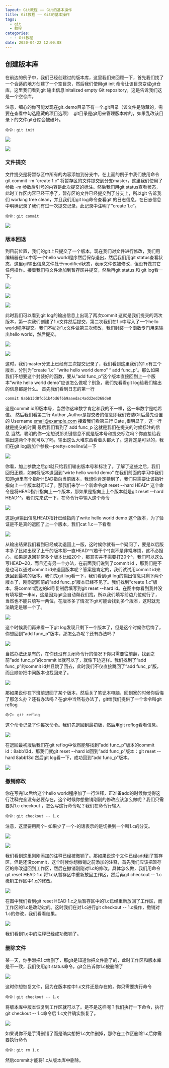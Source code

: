 ```yaml
---
layout: Git教程 —— Git的基本操作
title: Git教程 —— Git的基本操作
tags:
  - git
  - 教程
categories:
  - - Git教程
date: 2020-04-22 12:00:08
---
```


## 创建版本库

在前边的例子中，我们已经创建过的版本库，这里我们来回顾一下，首先我们找了一个合适的地方创建了一个空目录，然后我们使用git init 命令让该目录变成git仓库，这里我们看到git 输出信息Initalized empty Git repository，这是告诉我们这是一个空仓库。 

注意，细心的你可能发现在git\_demo目录下有一个.git目录（该文件是隐藏的，需要在查看中勾选隐藏的项目选项） .git目录是git用来管理版本库的，如果乱改该目录下的文件git仓库会被破坏。

```shell
命令：git init
```

![](https://cdn.assets.taoidle.com/gh/taoidle/taoidle.github.io@master/assets/images/4aef82c398791fa.png) 

![](https://cdn.assets.taoidle.com/gh/taoidle/taoidle.github.io@master/assets/images/e9079bfaf294f0e.png)

### 文件提交

文件提交是将暂存区中所有的内容添加到分支中，在上面的例子中我们使用命令git commit -m “create 1.c” 将暂存区的文件提交到分支master，这里我们使用了参数 -m 参数后引号的内容是此次提交的标注。然后我们用git status查看状态，此时工作区内容已经干净了，暂存区的文件已经提交到了分支上，所以git 告诉我们 working tree clean，并且我们用git log命令查看git 的日志信息，在日志信息中明确记录了我们有过一次提交记录，此记录中注明了”create 1.c”。

```shell
命令：git commit
```

![](https://cdn.assets.taoidle.com/gh/taoidle/taoidle.github.io@master/assets/images/121c09c74678b10.png)

### 版本回退

到目前位置，我们的git上只提交了一个版本，现在我们对文件进行修改，我们用编辑器在1.c中写一个hello world程序然后保存退出，然后我们用git status查看状态，这里git输出信息文件处于modified状态，表示文件仅被修改，但没有做其它任何操作。接着我们将文件添加到暂存区并提交，然后再git status 和 git log看一下。 

![](https://cdn.assets.taoidle.com/gh/taoidle/taoidle.github.io@master/assets/images/8d2cae96cabc9ca.png) 

![](https://cdn.assets.taoidle.com/gh/taoidle/taoidle.github.io@master/assets/images/b1299c0dbb11d65.png) 

![](https://cdn.assets.taoidle.com/gh/taoidle/taoidle.github.io@master/assets/images/4e592c7c30e6a94.png) 

此时我们可以看到git log的输出信息上出现了两次commit 这就是我们提交的两次版本，第一次我们创建了1.c文件然后提交，第二次我们在1.c中写入了一个hello world程序提交。我们不妨对1.c文件做第三次修改，我们封装一个函数专门用来输出hello world，然后提交。 

![](https://cdn.assets.taoidle.com/gh/taoidle/taoidle.github.io@master/assets/images/2c7fee8816f8b8f.png) 

![](https://cdn.assets.taoidle.com/gh/taoidle/taoidle.github.io@master/assets/images/c83237fb552a084.png) 

这时，我们master分支上已经有三次提交记录了，我们看到这里我们的1.c有三个版本，分别为”create 1.c” “write hello world demo” “ add func\_p”。那么如果我们不想要这个封装好的函数，要从”add func\_p”这个版本直接回到上一个版本”write hello world demo”应该怎么做呢？别急，我们先看看git log给我们输出的信息都是什么。 首先我们看到日志的第一行

```shell
commit 8abb13d8fd51b4bd6f6b9aaedac4add3ed368de8 
```

这是commit id即版本号，当然你这串数字肯定和我的不一样，这一串数字是哈希值。 然后我们看第二行 Author ,Author是提交者的信息即我们安装Git后最先设置的 Username email@example.com 接着我们看第三行 Date ,很明显了，这一行就是提交的时间 最后我们看到了 add func\_p 这就是我们在提交的时候标注的信息 当然，聪明的你一定想说那关键信息不就是版本号和提交标注吗？你直接给我输出这两个不就可以了吗，输出这么大堆东西看着头都大了。这肯定是可以的，我们在git log后加个参数--pretty=oneline试一下 

![](https://cdn.assets.taoidle.com/gh/taoidle/taoidle.github.io@master/assets/images/49012411684ba30.png) 

你看，加上参数之后git就只给我们输出版本号和标注了。了解了这些之后，我们回归正题，如何将版本退回到”wirte hello world demo” 在我们前面的学习中我们知道git里有个指针HEAD指向当前版本，我想你肯定猜到了，我们只需要让该指针指向上一个版本就可以了。那我们来学一个新命令git reset --hard HEAD^ 这个命令是将HEAD指针指向上一个版本，那如果是指向上上个版本就是git reset --hard HEAD^^。我们先来试一下，在命令行中输入这个命令 

![](https://cdn.assets.taoidle.com/gh/taoidle/taoidle.github.io@master/assets/images/fb52be0f128a23d.png) 

这是git输出信息HEAD指针已经指向了write hello world demo 这个版本，为了验证是不是真的退回了上一个版本，我们cat 1.c一下看看 

![](https://cdn.assets.taoidle.com/gh/taoidle/taoidle.github.io@master/assets/images/b05ed2e618d23cf.png) 

从输出结果我们看到已经成功退回上一版，这时候你就有一个疑问了，要是以后版本多了比如出现了上千的版本那一直HEAD^^(若干个^)岂不是非常麻烦，这不必担心，如果是退回非常多个版本比如20个，那其实并不需要打20个^，我们可以这么写HEAD~20，而且还有另一个办法，在前面我们说到了commit id ，那我们是不是也可以通过commit id来退回版本呢？答案是肯定的，我们试试用commit id来退回到最初的版本。我们先git log看一下，我们看到git log的输出信息只剩下两个版本了，刚刚退回前的”add func\_p”版本已经不见了。我们找到”create 1.c”版本，将commit后边的id号复制后填写到git reset --hard id。在图中你看到我并没有填写整一串id，这是因为git会自动帮我们找，所以我们填写前边几位就行了，当然也不能只填写一两位，在版本多了情况下git可能会找到多个版本，这时就无法确定是哪一个了。 

![](https://cdn.assets.taoidle.com/gh/taoidle/taoidle.github.io@master/assets/images/f65d43654ec665e.png) 

这个时候我们再来看一下git log发现只剩下一个版本了，但是这个时候你后悔了，你想回到”add func\_p”版本，那怎么办呢？还有办法吗？ 

![](https://cdn.assets.taoidle.com/gh/taoidle/taoidle.github.io@master/assets/images/92048a292d8d286.png) 

当然办法还是有的，在你还没有关闭命令行的情况下你只需要往前翻，找到之前”add func\_p”的commit id就可以了，就像下边这样。我们找到了”add func\_p”的commit id并且跳了回去，此时我们不仅直接跳回了”add func\_p”版，而且顺带把中间版本也找回来了。 

![](https://cdn.assets.taoidle.com/gh/taoidle/taoidle.github.io@master/assets/images/e58c5e029225fe6.png) 

那如果说你在下班前退回了某个版本，然后关了笔记本电脑，回到家的时候你后悔了那怎么办？还有办法吗？在git中当然有办法了，git给我们提供了一个命令叫git reflog

```shell
命令: git reflog
```

这个命令记录了你每次命令。我们先退回到最初版，然后用git reflog看看信息。 

![](https://cdn.assets.taoidle.com/gh/taoidle/taoidle.github.io@master/assets/images/665e04f99e70483.png) 

在退回最初版后我们在git reflog中依然能够找到”add func\_p”版本的commit id：8abb13d，那我们就git reset --hard id回到”add func\_p”版本：git reset --hard 8abb13d 然后git log看一下，成功回到”add func\_p”版本。 

![](https://cdn.assets.taoidle.com/gh/taoidle/taoidle.github.io@master/assets/images/203af278603416a.png)

### 撤销修改

你在写完1.c后给这个hello world程序加了一行注释，正准备add的时候你觉得这行注释完全没有必要存在，这个时候你想撤销刚刚的修改应该怎么做呢？我们只需要对1.c checkout ，怎么写这行命令呢？我们在命令行输入

```shell
命令：git checkout -- 1.c 
```

注意，这里要用两个- 如果少了一个-的话表示的是切换到一个叫1.c的分支。 

![](https://cdn.assets.taoidle.com/gh/taoidle/taoidle.github.io@master/assets/images/e6beb1dae77c36e.png) 

![](https://cdn.assets.taoidle.com/gh/taoidle/taoidle.github.io@master/assets/images/d1459e26da56b7f.png) 

我们看到这里刚刚添加的注释已经被撤销了。那如果说这个文件已经add到了暂存区，但是还没commit，这个时候你想撤销之前添加的注释，首先我们应该把暂存区的修改退回到工作区，然后在撤销刚刚对1.c的修改。具体怎么做，我们用命令 git reset HEAD 1.c 将1.c从暂存区中重新放回工作区，然后再git checkout -- 1.c撤销工作区中1.c的修改。 

![](https://cdn.assets.taoidle.com/gh/taoidle/taoidle.github.io@master/assets/images/aff330497bacdaf.png) 

在图中我们看到git reset HEAD 1.c之后暂存区中的1.c已经重新放回了工作区，而工作区的1.c是改动过的。这时我们在对1.c进行git checkout -- 1.c操作，撤销对1.c的修改，我们看看结果。 

![](https://cdn.assets.taoidle.com/gh/taoidle/taoidle.github.io@master/assets/images/7f6563dd39ec7e0.png) 

我们看到1.c中的注释已经成功撤销了。

### 删除文件

某一天，你手滑把1.c给删了，那git是知道你把文件删了的，此时工作区和版本库是不一致，我们使用git status命令，git会告诉你1.c被删除了 

![](https://cdn.assets.taoidle.com/gh/taoidle/taoidle.github.io@master/assets/images/a6a0ba72ae4863b.png) 

这时你想恢复文件，因为在版本库中1.c文件还是存在的，你只需要执行命令

```shell
命令：git checkout -- 1.c
```

将版本库中版本恢复到工作区就可以了。是不是这样呢？我们执行一下命令，执行git checkout -- 1.c命令后 1.c文件确实恢复了。 

![](https://cdn.assets.taoidle.com/gh/taoidle/taoidle.github.io@master/assets/images/a8ea5564ea97dd6.png) 

如果说你不是手滑删错了而是确实想把1.c文件删掉，那你在工作区删除1.c后你需要执行命令

```shell
命令：git rm 1.c
```

然后commit才能将1.c从版本库中删除。